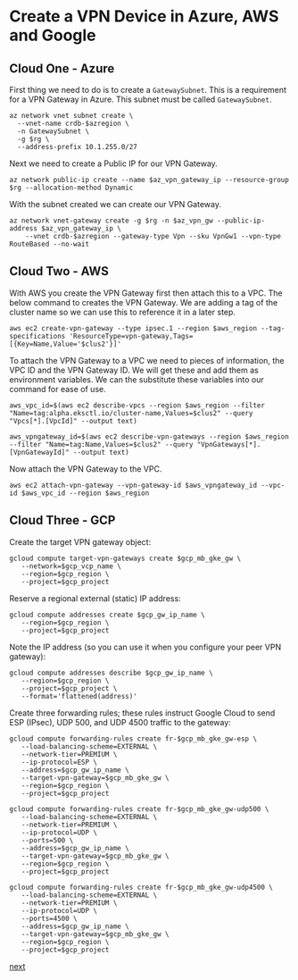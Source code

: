 # Create a VPN Device in Azure, AWS and Google

## Cloud One - Azure

First thing we need to do is to create a `GatewaySubnet`. This is a requirement for a VPN Gateway in Azure. This subnet must be called `GatewaySubnet`.
```
az network vnet subnet create \
  --vnet-name crdb-$azregion \
  -n GatewaySubnet \
  -g $rg \
  --address-prefix 10.1.255.0/27
```

Next we need to create a Public IP for our VPN Gateway.
```
az network public-ip create --name $az_vpn_gateway_ip --resource-group $rg --allocation-method Dynamic
```

With the subnet created we can create our VPN Gateway.
```
az network vnet-gateway create -g $rg -n $az_vpn_gw --public-ip-address $az_vpn_gateway_ip \
    --vnet crdb-$azregion --gateway-type Vpn --sku VpnGw1 --vpn-type RouteBased --no-wait
```

## Cloud Two - AWS

With AWS you create the VPN Gateway first then attach this to a VPC. The below command to creates the VPN Gateway. We are adding a tag of the cluster name so we can use this to reference it in a later step.
```
aws ec2 create-vpn-gateway --type ipsec.1 --region $aws_region --tag-specifications 'ResourceType=vpn-gateway,Tags=[{Key=Name,Value='$clus2'}]'
```
To attach the VPN Gateway to a VPC we need to pieces of information, the VPC ID and the VPN Gateway ID. We will get these and add them as environment variables. We can the substitute these variables into our command for ease of use.
```
aws_vpc_id=$(aws ec2 describe-vpcs --region $aws_region --filter "Name=tag:alpha.eksctl.io/cluster-name,Values=$clus2" --query "Vpcs[*].[VpcId]" --output text)

aws_vpngateway_id=$(aws ec2 describe-vpn-gateways --region $aws_region --filter "Name=tag:Name,Values=$clus2" --query "VpnGateways[*].[VpnGatewayId]" --output text)
```

Now attach the VPN Gateway to the VPC.
```
aws ec2 attach-vpn-gateway --vpn-gateway-id $aws_vpngateway_id --vpc-id $aws_vpc_id --region $aws_region
```

## Cloud Three - GCP

Create the target VPN gateway object:

```
gcloud compute target-vpn-gateways create $gcp_mb_gke_gw \
   --network=$gcp_vcp_name \
   --region=$gcp_region \
   --project=$gcp_project
```

Reserve a regional external (static) IP address:
```
gcloud compute addresses create $gcp_gw_ip_name \
   --region=$gcp_region \
   --project=$gcp_project
```
Note the IP address (so you can use it when you configure your peer VPN gateway):
```
gcloud compute addresses describe $gcp_gw_ip_name \
   --region=$gcp_region \
   --project=$gcp_project \
   --format='flattened(address)'
```

Create three forwarding rules; these rules instruct Google Cloud to send ESP (IPsec), UDP 500, and UDP 4500 traffic to the gateway:
```
gcloud compute forwarding-rules create fr-$gcp_mb_gke_gw-esp \
   --load-balancing-scheme=EXTERNAL \
   --network-tier=PREMIUM \
   --ip-protocol=ESP \
   --address=$gcp_gw_ip_name \
   --target-vpn-gateway=$gcp_mb_gke_gw \
   --region=$gcp_region \
   --project=$gcp_project
```
```
gcloud compute forwarding-rules create fr-$gcp_mb_gke_gw-udp500 \
   --load-balancing-scheme=EXTERNAL \
   --network-tier=PREMIUM \
   --ip-protocol=UDP \
   --ports=500 \
   --address=$gcp_gw_ip_name \
   --target-vpn-gateway=$gcp_mb_gke_gw \
   --region=$gcp_region \
   --project=$gcp_project
```
```
gcloud compute forwarding-rules create fr-$gcp_mb_gke_gw-udp4500 \
   --load-balancing-scheme=EXTERNAL \
   --network-tier=PREMIUM \
   --ip-protocol=UDP \
   --ports=4500 \
   --address=$gcp_gw_ip_name \
   --target-vpn-gateway=$gcp_mb_gke_gw \
   --region=$gcp_region \
   --project=$gcp_project
```
[next](3-create-vpn-connections.md)
